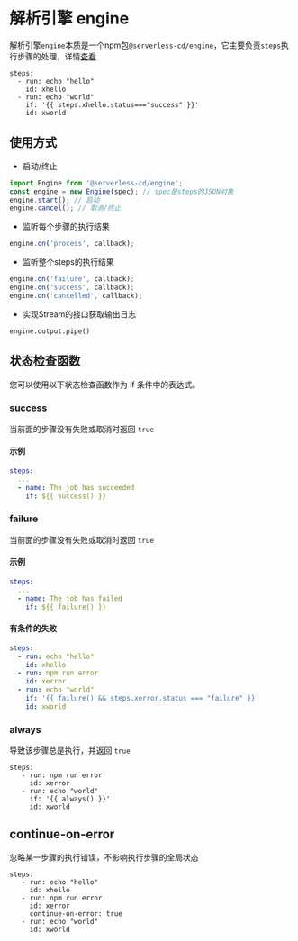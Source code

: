 # 解析引擎 engine
解析引擎`engine`本质是一个npm包`@serverless-cd/engine`，它主要负责`steps`执行步骤的处理，详情[查看](https://github.com/serverless-cd/serverless-cd-toolkit/tree/master/packages/engine)
```
steps:
  - run: echo "hello"
    id: xhello
  - run: echo "world"
    if: '{{ steps.xhello.status==="success" }}'
    id: xworld
```

## 使用方式

- 启动/终止
```ts
import Engine from '@serverless-cd/engine';
const engine = new Engine(spec); // spec是steps的JSON对象
engine.start(); // 启动
engine.cancel(); // 取消/终止
```
- 监听每个步骤的执行结果
```ts
engine.on('process', callback);
```

- 监听整个steps的执行结果
```ts
engine.on('failure', callback); 
engine.on('success', callback);
engine.on('cancelled', callback);
```
- 实现Stream的接口获取输出日志
```
engine.output.pipe()
```

## 状态检查函数
您可以使用以下状态检查函数作为 if 条件中的表达式。
### success
当前面的步骤没有失败或取消时返回 `true`

#### 示例
```yaml
steps:
  ...
  - name: The job has succeeded
    if: ${{ success() }}
```

### failure
当前面的步骤没有失败或取消时返回 `true` 

#### 示例
```yaml
steps:
  ...
  - name: The job has failed
    if: ${{ failure() }}
```

#### 有条件的失败
```yaml
steps:
  - run: echo "hello"
    id: xhello
  - run: npm run error
    id: xerror
  - run: echo "world"
    if: '{{ failure() && steps.xerror.status === "failure" }}'
    id: xworld
```

### always
导致该步骤总是执行，并返回 `true`

```
steps:
   - run: npm run error
     id: xerror
   - run: echo "world"
     if: '{{ always() }}'
     id: xworld
```


## continue-on-error
忽略某一步骤的执行错误，不影响执行步骤的全局状态

```
steps:
   - run: echo "hello"
     id: xhello
   - run: npm run error
     id: xerror
     continue-on-error: true
   - run: echo "world"
     id: xworld
```


